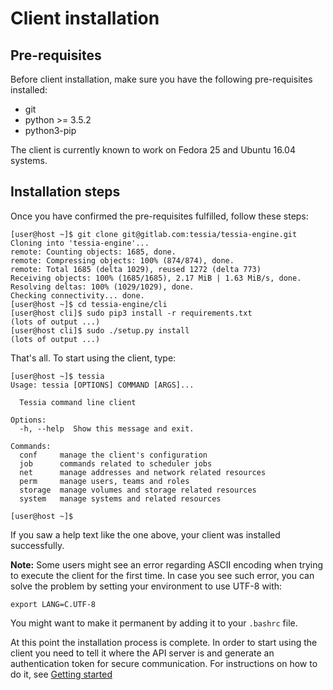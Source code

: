 <!--
Copyright 2016, 2017 IBM Corp.

Licensed under the Apache License, Version 2.0 (the "License");
you may not use this file except in compliance with the License.
You may obtain a copy of the License at

   http://www.apache.org/licenses/LICENSE-2.0

Unless required by applicable law or agreed to in writing, software
distributed under the License is distributed on an "AS IS" BASIS,
WITHOUT WARRANTIES OR CONDITIONS OF ANY KIND, either express or implied.
See the License for the specific language governing permissions and
limitations under the License.
-->
# Client installation

## Pre-requisites

Before client installation, make sure you have the following pre-requisites installed:

* git
* python >= 3.5.2
* python3-pip

The client is currently known to work on Fedora 25 and Ubuntu 16.04 systems.

## Installation steps

Once you have confirmed the pre-requisites fulfilled, follow these steps:

```
[user@host ~]$ git clone git@gitlab.com:tessia/tessia-engine.git
Cloning into 'tessia-engine'...
remote: Counting objects: 1685, done.
remote: Compressing objects: 100% (874/874), done.
remote: Total 1685 (delta 1029), reused 1272 (delta 773)
Receiving objects: 100% (1685/1685), 2.17 MiB | 1.63 MiB/s, done.
Resolving deltas: 100% (1029/1029), done.
Checking connectivity... done.
[user@host ~]$ cd tessia-engine/cli
[user@host cli]$ sudo pip3 install -r requirements.txt
(lots of output ...)
[user@host cli]$ sudo ./setup.py install
(lots of output ...)
```

That's all. To start using the client, type:

```
[user@host ~]$ tessia
Usage: tessia [OPTIONS] COMMAND [ARGS]...

  Tessia command line client

Options:
  -h, --help  Show this message and exit.

Commands:
  conf     manage the client's configuration
  job      commands related to scheduler jobs
  net      manage addresses and network related resources
  perm     manage users, teams and roles
  storage  manage volumes and storage related resources
  system   manage systems and related resources

[user@host ~]$
```

If you saw a help text like the one above, your client was installed successfully.

**Note:** Some users might see an error regarding ASCII encoding when trying to execute the client for the first time.
In case you see such error, you can solve the problem by setting your environment to use UTF-8 with:
```
export LANG=C.UTF-8
```

You might want to make it permanent by adding it to your ```.bashrc``` file.

At this point the installation process is complete. In order to start using the client you need to tell it where the API server is and generate an authentication token for
secure communication. For instructions on how to do it, see [Getting started](getting_started.md)
